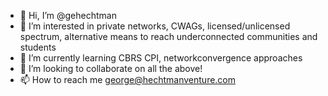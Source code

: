 - 👋 Hi, I’m @gehechtman
- 👀 I’m interested in private networks, CWAGs, licensed/unlicensed spectrum, alternative means to reach underconnected communities and students
- 🌱 I’m currently learning CBRS CPI, networkconvergence approaches 
- 💞️ I’m looking to collaborate on all the above!
- 📫 How to reach me george@hechtmanventure.com

<!---
gehechtman/gehechtman is a ✨ special ✨ repository because its `README.md` (this file) appears on your GitHub profile.
You can click the Preview link to take a look at your changes.
--->

